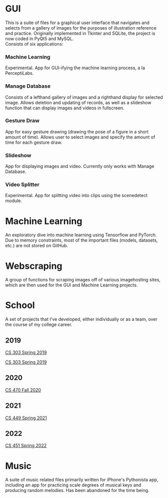 # GUI
This is a suite of files for a graphical user interface that navigates and selects from a gallery of images for the purposes of illustration reference and practice. Originally implemented in Tkinter and SQLite, the project is now coded in PyQt5 and MySQL.\
Consists of six applications:
### Machine Learning
Experimental. App for GUI-ifying the machine learning process, a la PerceptiLabs.
### Manage Database
Consists of a lefthand gallery of images and a righthand display for selected image. Allows deletion and updating of records, as well as a slideshow function that can display images and videos in fullscreen. 
### Gesture Draw
App for easy gesture drawing (drawing the pose of a figure in a short amount of time). Allows user to select images and specify the amount of time for each gesture draw.
### Slideshow
App for displaying images and video. Currently only works with Manage Database.
### Video Splitter
Experimental. App for splitting video into clips using the scenedetect module.
# Machine Learning
An exploratory dive into machine learning using Tensorflow and PyTorch. Due to memory constraints, most of the important files (models, datasets, etc.) are not stored on GitHub.
# Webscraping
A group of functions for scraping images off of various imagehosting sites, which are then used for the GUI and Machine Learning projects.
# School
A set of projects that I've developed, either individually or as a team, over the course of my college career.
## 2019
[CS 303 Spring 2019](https://github.com/Rayos1/Library-Employees)

[CS 303 Spring 2019](https://github.com/Rayos1/Morse-Code-Decoder)
## 2020
[CS 470 Fall 2020](https://github.com/Rayos1/CS-470-Fall-2020)
## 2021
[CS 449 Spring 2021](https://github.com/Rayos1/CS-449-Spring-2021)
## 2022
[CS 451 Spring 2022](https://github.com/CS451-Commerce-Bank-Webpage/CommerceBankApp)
# Music
A suite of music related files primarily written for iPhone's Pythonista app, including an app for practicing scale degrees of musical keys and producing random melodies. Has been abandoned for the time being.
